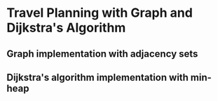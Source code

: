 # Travel Planning with Graph and Dijkstra's Algorithm
## Graph implementation with adjacency sets
## Dijkstra's algorithm implementation with min-heap
